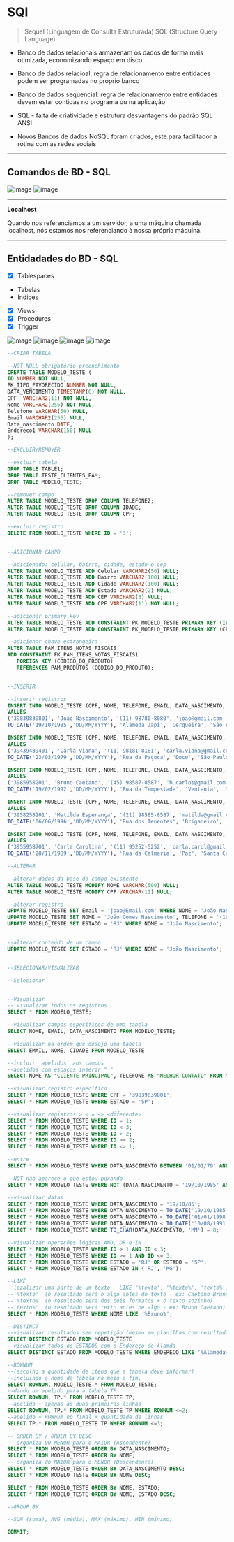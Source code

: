# SQl

> Sequel (Linguagem de Consulta Estruturada)
> SQL (Structure Query Language)

* Banco de dados relacionais armazenam os dados de forma mais otimizada, economizando espaço em disco

* Banco de dados relacioal: regra de relacionamento entre entidades podem ser programadas no próprio banco

* Banco de dados sequencial: regra de relacionamento entre entidades devem estar contidas no programa ou na aplicação

* SQL - falta de criatividade e estrutura desvantagens do padrão SQL ANSI

* Novos Bancos de dados NoSQL foram criados, este para facilitador a rotina com as redes sociais

_______

## Comandos de BD - SQL 

![image](https://user-images.githubusercontent.com/108991648/194775988-0e6fb3c7-1200-4b06-bdc8-ccdd186e839c.png)
![image](https://user-images.githubusercontent.com/108991648/194776037-5522c0ba-3e4b-4c58-9ef0-1320da53777b.png)

____

**Localhost**

Quando nos referenciamos a um servidor, a uma máquina chamada localhost, nós estamos nos referenciando à nossa própria máquina.

___

## Entidadades do BD - SQL

- [x] Tablespaces
 - Tabelas
 - Índices
- [x] Views
- [x] Procedures
- [x] Trigger 

![image](https://user-images.githubusercontent.com/108991648/194883439-094cabf9-33fb-46b8-a510-9db74541a0b2.png)
![image](https://user-images.githubusercontent.com/108991648/194883490-41eb2d98-6cb4-4399-bfbf-6d6a1b0a1647.png)
![image](https://user-images.githubusercontent.com/108991648/194883560-ab1f3353-bcdd-4185-8e83-a011d5a951e8.png)
![image](https://user-images.githubusercontent.com/108991648/194883659-f917ba0c-046b-4854-ab71-4aafbb37b75e.png)

```SQL
--CRIAR TABELA

--NOT NULL obrigatório preenchimento
CREATE TABLE MODELO_TESTE (
ID NUMBER NOT NULL,
FK_TIPO_FAVORECIDO NUMBER NOT NULL,
DATA_VENCIMENTO TIMESTAMP(6) NOT NULL,
CPF  VARCHAR2(11) NOT NULL,
Nome VARCHAR2(255) NOT NULL,
Telefone VARCHAR(50) NULL,
Email VARCHAR2(255) NULL,
Data_nascimento DATE,
Endereco1 VARCHAR(150) NULL
);

--EXCLUIR/REMOVER

--excluir tabela
DROP TABLE TABLE1;
DROP TABLE TESTE_CLIENTES_PAM;
DROP TABLE MODELO_TESTE;

--remover campo
ALTER TABLE MODELO_TESTE DROP COLUMN TELEFONE2;
ALTER TABLE MODELO_TESTE DROP COLUMN IDADE;
ALTER TABLE MODELO_TESTE DROP COLUMN CPF;

--excluir registro
DELETE FROM MODELO_TESTE WHERE ID = '3';


--ADICIONAR CAMPO

--Adicionado: celular, bairro, cidade, estado e cep
ALTER TABLE MODELO_TESTE ADD Celular VARCHAR2(50) NULL;
ALTER TABLE MODELO_TESTE ADD Bairro VARCHAR2(100) NULL;
ALTER TABLE MODELO_TESTE ADD Cidade VARCHAR2(100) NULL; 
ALTER TABLE MODELO_TESTE ADD Estado VARCHAR2(2) NULL;
ALTER TABLE MODELO_TESTE ADD CEP VARCHAR2(8) NULL;
ALTER TABLE MODELO_TESTE ADD CPF VARCHAR2(11) NOT NULL;

--adicionar primary key
ALTER TABLE MODELO_TESTE ADD CONSTRAINT PK_MODELO_TESTE PRIMARY KEY (ID);
ALTER TABLE MODELO_TESTE ADD CONSTRAINT PK_MODELO_TESTE PRIMARY KEY (CPF);

--adicionar chave estrangeira
ALTER TABLE PAM_ITENS_NOTAS_FISCAIS
ADD CONSTRAINT FK_PAM_ITENS_NOTAS_FISCAIS1
   FOREIGN KEY (CODIGO_DO_PRODUTO)
   REFERENCES PAM_PRODUTOS (CODIGO_DO_PRODUTO);


--INSERIR

--inserir registros
INSERT INTO MODELO_TESTE (CPF, NOME, TELEFONE, EMAIL, DATA_NASCIMENTO, ENDERECO, BAIRRO, CIDADE, ESTADO, CEP)
VALUES
('39839839801', 'João Nascimento', '(11) 98780-8080', 'joao@gmail.com', 
TO_DATE('19/10/1985','DD/MM/YYYY'), 'Alameda Japi', 'Cerqueira', 'São Paulo','SP','13000101');  

INSERT INTO MODELO_TESTE (CPF, NOME, TELEFONE, EMAIL, DATA_NASCIMENTO, ENDERECO, BAIRRO, CIDADE, ESTADO, CEP)
VALUES
('39439439401', 'Carla Viana', '(11) 98181-8181', 'carla.viana@gmail.com', 
TO_DATE('23/03/1979','DD/MM/YYYY'), 'Rua da Paçoca', 'Doce', 'São Paulo','SP','14000101');  

INSERT INTO MODELO_TESTE (CPF, NOME, TELEFONE, EMAIL, DATA_NASCIMENTO, ENDERECO, BAIRRO, CIDADE, ESTADO, CEP)
VALUES
('3985958201', 'Bruno Caetano', '(45) 98587-8587', 'b.carlos@gmail.com.br', 
TO_DATE('19/02/1992','DD/MM/YYYY'), 'Rua da Tempestade', 'Ventania', 'Minas Gerais','MG','20000909');  

INSERT INTO MODELO_TESTE (CPF, NOME, TELEFONE, EMAIL, DATA_NASCIMENTO, ENDERECO, BAIRRO, CIDADE, ESTADO, CEP)
VALUES
('3958258201', 'Matilda Esperança', '(21) 98585-8587', 'matilda@gmail.com.br', 
TO_DATE('06/06/1996','DD/MM/YYYY'), 'Rua dos Tenentes', 'Brigadeiro', 'Rio de Janeiro','RJ','56000909'); 

INSERT INTO MODELO_TESTE (CPF, NOME, TELEFONE, EMAIL, DATA_NASCIMENTO, ENDERECO, BAIRRO, CIDADE, ESTADO, CEP)
VALUES
('3955958701', 'Carla Carolina', '(11) 95252-5252', 'carla.carol@gmail.com.br', 
TO_DATE('28/11/1989','DD/MM/YYYY'), 'Rua da Calmaria', 'Paz', 'Santa Catarina','SC','45000909'); 

--ALTERAR

--alterar dados da base do campo existente
ALTER TABLE MODELO_TESTE MODIFY NOME VARCHAR(500) NULL;
ALTER TABLE MODELO_TESTE MODIFY CPF VARCHAR(11) NULL;

--alterar registro
UPDATE MODELO_TESTE SET Email = 'joao@Email.com' WHERE NOME = 'João Nascimento';
UPDATE MODELO_TESTE SET NOME = 'João Gomes Nascimento', TELEFONE = '(19) 2535-2535', EMAIL = 'joao.nascimento@gmail.com' WHERE ID = '1';
UPDATE MODELO_TESTE SET ESTADO = 'RJ' WHERE NOME = 'João Nascimento';


--alterar conteúdo de um campo
UPDATE MODELO_TESTE SET ESTADO = 'RJ' WHERE NOME = 'João Nascimento';


--SELECIONAR/VISUALIZAR

--Selecionar


--Visualizar
-- visualizar todos os registros
SELECT * FROM MODELO_TESTE;

--visualizar campos específicos de uma tabela
SELECT NOME, EMAIL, DATA_NASCIMENTO FROM MODELO_TESTE;

--visualizar na ordem que desejo uma tabela
SELECT EMAIL, NOME, CIDADE FROM MODELO_TESTE

--incluir 'apelidos' aos campos
--apelidos com espaços inserir " " 
SELECT NOME AS "CLIENTE PRINCIPAL", TELEFONE AS "MELHOR CONTATO" FROM MODELO_TESTE;

--visualizar registro específico
SELECT * FROM MODELO_TESTE WHERE CPF = '39839839801';
SELECT * FROM MODELO_TESTE WHERE ESTADO = 'SP';

--visualizar registros > < = <> <diferente>
SELECT * FROM MODELO_TESTE WHERE ID = 1;
SELECT * FROM MODELO_TESTE WHERE ID < 3;
SELECT * FROM MODELO_TESTE WHERE ID > 2;
SELECT * FROM MODELO_TESTE WHERE ID >= 2;
SELECT * FROM MODELO_TESTE WHERE ID <> 1;

--entre
SELECT * FROM MODELO_TESTE WHERE DATA_NASCIMENTO BETWEEN '01/01/79' AND '01/01/22';

--NOT não aparece o que estou puxando
SELECT * FROM MODELO_TESTE WHERE NOT (DATA_NASCIMENTO = '19/10/1985' AND NOME = 'João Nascimento'); 

--visualizar datas
SELECT * FROM MODELO_TESTE WHERE DATA_NASCIMENTO = '19/10/85';
SELECT * FROM MODELO_TESTE WHERE DATA_NASCIMENTO = TO_DATE('19/10/1985', 'DD/MM/YYYY');
SELECT * FROM MODELO_TESTE WHERE DATA_NASCIMENTO < TO_DATE('01/01/1998', 'DD/MM/YYYY');
SELECT * FROM MODELO_TESTE WHERE DATA_NASCIMENTO < TO_DATE('10/08/1991', 'MM/DD/YYYY');
SELECT * FROM MODELO_TESTE WHERE TO_CHAR(DATA_NASCIMENTO, 'MM') = 8;

--visualizar operações lógicas AND, OR e IN
SELECT * FROM MODELO_TESTE WHERE ID > 1 AND ID < 3;
SELECT * FROM MODELO_TESTE WHERE ID >= 1 AND ID <= 3;
SELECT * FROM MODELO_TESTE WHERE ESTADO = 'RJ' OR ESTADO = 'SP';
SELECT * FROM MODELO_TESTE WHERE ESTADO IN ('RJ', 'MG');

--LIKE
--lozalizar uma parte de um texto - LIKE '%texto', '%texto%', 'texto%'.
--'%texto'  (o resultado será o algo antes do texto - ex: Caetano Bruno)
--'%texto%' (o resultado será dos dois formatos + o texto sozinho)
--'texto%'  (o resultado será texto antes de algo - ex: Bruno Caetano)
SELECT * FROM MODELO_TESTE WHERE NOME LIKE '%Bruno%';

--DISTINCT 
--visualizar resultados sem repetição (mesmo em planilhas com resultados duplicados, exemplo cidade)
SELECT DISTINCT ESTADO FROM MODELO_TESTE 
--visualizar todos os ESTADOS com o Endereço de Alamda
SELECT DISTINCT ESTADO FROM MODELO_TESTE WHERE ENDERECO LIKE '%Alameda%';

--ROWNUM 
--(escolho a quantidade de itens que a tabela deve informar)
--incluindo o nome da tabela no meio e fim,
SELECT ROWNUM, MODELO_TESTE.* FROM MODELO_TESTE;
--dando um apelido para a tabela TP
SELECT ROWNUM, TP.* FROM MODELO_TESTE TP;
--apelido + apenas as duas primeiras linhas
SELECT ROWNUM, TP.* FROM MODELO_TESTE TP WHERE ROWNUM <=2;
--apelido + ROWnum no final + quantidade de linhas
SELECT TP.* FROM MODELO_TESTE TP WHERE ROWNUM <=3;

-- ORDER BY / ORDER BY DESC
-- organiza DO MENOR para o MAIOR (Ascendente)
SELECT * FROM MODELO_TESTE ORDER BY DATA_NASCIMENTO;
SELECT * FROM MODELO_TESTE ORDER BY NOME;
-- organiza do MAIOR para o MENOR (Descendente)
SELECT * FROM MODELO_TESTE ORDER BY DATA_NASCIMENTO DESC;
SELECT * FROM MODELO_TESTE ORDER BY NOME DESC;

SELECT * FROM MODELO_TESTE ORDER BY NOME, ESTADO;
SELECT * FROM MODELO_TESTE ORDER BY NOME, ESTADO DESC;

--GROUP BY

--SUN (soma), AVG (média), MAX (máximo), MIN (mínimo)

COMMIT;
